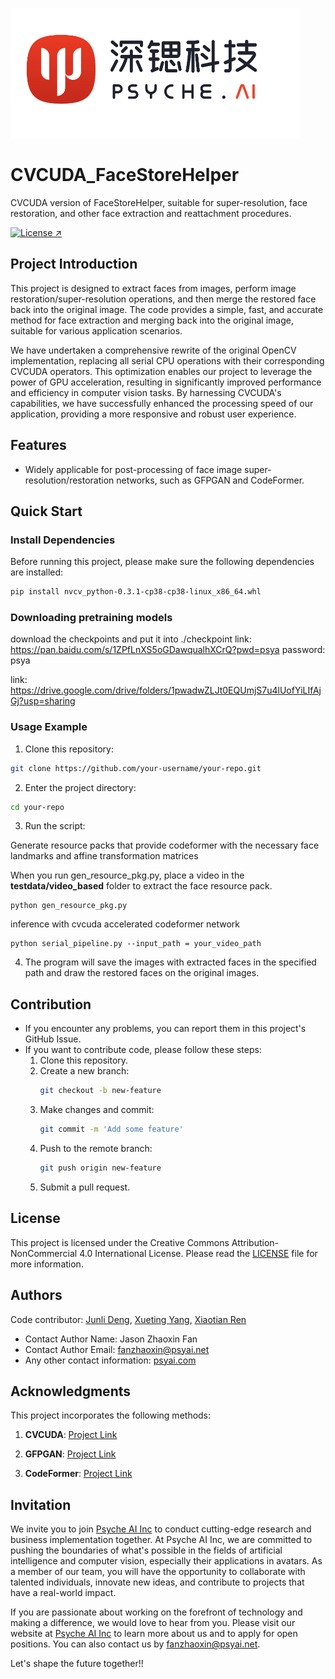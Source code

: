 ![Psyche AI Inc release](./psy_logo.png)

# CVCUDA_FaceStoreHelper
CVCUDA version of FaceStoreHelper, suitable for super-resolution, face restoration, and other face extraction and reattachment procedures.

[![License ↗](https://img.shields.io/badge/License-CCBYNC4.0-blue.svg)](LICENSE)

## Project Introduction

This project is designed to extract faces from images, perform image restoration/super-resolution operations, and then merge the restored face back into the original image. The code provides a simple, fast, and accurate method for face extraction and merging back into the original image, suitable for various application scenarios.

We have undertaken a comprehensive rewrite of the original OpenCV implementation, replacing all serial CPU operations with their corresponding CVCUDA operators. This optimization enables our project to leverage the power of GPU acceleration, resulting in significantly improved performance and efficiency in computer vision tasks. By harnessing CVCUDA's capabilities, we have successfully enhanced the processing speed of our application, providing a more responsive and robust user experience.

## Features

- Widely applicable for post-processing of face image super-resolution/restoration networks, such as GFPGAN and CodeFormer.

## Quick Start

### Install Dependencies

Before running this project, please make sure the following dependencies are installed:
```bash
pip install nvcv_python-0.3.1-cp38-cp38-linux_x86_64.whl
```

### Downloading pretraining models

download the checkpoints and put it into ./checkpoint
link: https://pan.baidu.com/s/1ZPfLnXS5oGDawqualhXCrQ?pwd=psya 
password: psya

link: https://drive.google.com/drive/folders/1pwadwZLJt0EQUmjS7u4lUofYiLIfAjGj?usp=sharing


### Usage Example

1. Clone this repository:

```bash
git clone https://github.com/your-username/your-repo.git
```

2. Enter the project directory:

```bash
cd your-repo
```

3. Run the script:

Generate resource packs that provide codeformer with the necessary face landmarks and affine transformation matrices

When you run gen_resource_pkg.py, place a video in the **testdata/video_based** folder to extract the face resource pack.

``` shell
python gen_resource_pkg.py
```

inference with cvcuda accelerated codeformer network
``` shell
python serial_pipeline.py --input_path = your_video_path
```

4. The program will save the images with extracted faces in the specified path and draw the restored faces on the original images.

## Contribution

- If you encounter any problems, you can report them in this project's GitHub Issue.
- If you want to contribute code, please follow these steps:
  1. Clone this repository.
  2. Create a new branch:
     ```bash
     git checkout -b new-feature
     ```
  3. Make changes and commit:
     ```bash
     git commit -m 'Add some feature'
     ```
  4. Push to the remote branch:
     ```bash
     git push origin new-feature
     ```
  5. Submit a pull request.
  
## License

This project is licensed under the Creative Commons Attribution-NonCommercial 4.0 International License. Please read the [LICENSE](LICENSE) file for more information.

## Authors

Code contributor: [Junli Deng](https://github.com/cucdengjunli), [Xueting Yang](https://github.com/yxt7979), [Xiaotian Ren](https://github.com/csnowhermit)


- Contact Author Name: Jason Zhaoxin Fan
- Contact  Author Email: fanzhaoxin@psyai.net
- Any other contact information: [psyai.com](https://www.psyai.com/home)

## Acknowledgments

This project incorporates the following methods:

1. **CVCUDA**: [Project Link](https://github.com/CVCUDA/CV-CUDA)

2. **GFPGAN**: [Project Link](https://github.com/TencentARC/GFPGAN)

3. **CodeFormer**: [Project Link](https://github.com/sczhou/CodeFormer)


## Invitation

We invite you to join [Psyche AI Inc](https://www.psyai.com/home) to conduct cutting-edge research and business implementation together. At Psyche AI Inc, we are committed to pushing the boundaries of what's possible in the fields of artificial intelligence and computer vision, especially their applications in avatars. As a member of our team, you will have the opportunity to collaborate with talented individuals, innovate new ideas, and contribute to projects that have a real-world impact.

If you are passionate about working on the forefront of technology and making a difference, we would love to hear from you. Please visit our website at [Psyche AI Inc](https://www.psyai.com/home) to learn more about us and to apply for open positions. You can also contact us by fanzhaoxin@psyai.net.

Let's shape the future together!!
